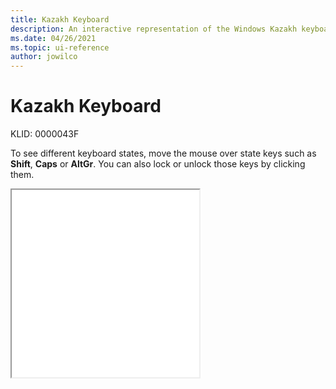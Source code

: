 ```yaml
---
title: Kazakh Keyboard
description: An interactive representation of the Windows Kazakh keyboard. To see different keyboard states, click or move the mouse over the state keys.
ms.date: 04/26/2021
ms.topic: ui-reference
author: jowilco
---
```


# Kazakh Keyboard

KLID: 0000043F

To see different keyboard states, move the mouse over state keys such as **Shift**, **Caps** or **AltGr**. You can also lock or unlock those keys by clicking them.

<iframe src="kbdkaz.html" height="300"></iframe>
